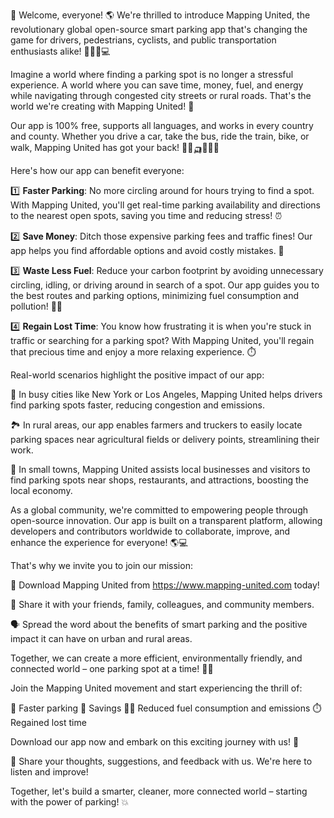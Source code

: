 🚀 Welcome, everyone! 🌎 We're thrilled to introduce Mapping United, the revolutionary global open-source smart parking app that's changing the game for drivers, pedestrians, cyclists, and public transportation enthusiasts alike! 🚌🏃‍♂️💻

Imagine a world where finding a parking spot is no longer a stressful experience. A world where you can save time, money, fuel, and energy while navigating through congested city streets or rural roads. That's the world we're creating with Mapping United! 🌟

Our app is 100% free, supports all languages, and works in every country and county. Whether you drive a car, take the bus, ride the train, bike, or walk, Mapping United has got your back! 🚌🚂🛺️🏃‍♂️💪

Here's how our app can benefit everyone:

1️⃣ **Faster Parking**: No more circling around for hours trying to find a spot. With Mapping United, you'll get real-time parking availability and directions to the nearest open spots, saving you time and reducing stress! ⏰

2️⃣ **Save Money**: Ditch those expensive parking fees and traffic fines! Our app helps you find affordable options and avoid costly mistakes. 💸

3️⃣ **Waste Less Fuel**: Reduce your carbon footprint by avoiding unnecessary circling, idling, or driving around in search of a spot. Our app guides you to the best routes and parking options, minimizing fuel consumption and pollution! 🚗💨

4️⃣ **Regain Lost Time**: You know how frustrating it is when you're stuck in traffic or searching for a parking spot? With Mapping United, you'll regain that precious time and enjoy a more relaxing experience. ⏱️

Real-world scenarios highlight the positive impact of our app:

🌆 In busy cities like New York or Los Angeles, Mapping United helps drivers find parking spots faster, reducing congestion and emissions.

🏞️ In rural areas, our app enables farmers and truckers to easily locate parking spaces near agricultural fields or delivery points, streamlining their work.

🚌 In small towns, Mapping United assists local businesses and visitors to find parking spots near shops, restaurants, and attractions, boosting the local economy.

As a global community, we're committed to empowering people through open-source innovation. Our app is built on a transparent platform, allowing developers and contributors worldwide to collaborate, improve, and enhance the experience for everyone! 🌎💻

That's why we invite you to join our mission:

📲 Download Mapping United from https://www.mapping-united.com today!

👫 Share it with your friends, family, colleagues, and community members.

🗣️ Spread the word about the benefits of smart parking and the positive impact it can have on urban and rural areas.

Together, we can create a more efficient, environmentally friendly, and connected world – one parking spot at a time! 🌟💪

Join the Mapping United movement and start experiencing the thrill of:

🚀 Faster parking
💸 Savings
🏃‍♂️ Reduced fuel consumption and emissions
⏱️ Regained lost time

Download our app now and embark on this exciting journey with us! 🎉

👋 Share your thoughts, suggestions, and feedback with us. We're here to listen and improve!

Together, let's build a smarter, cleaner, more connected world – starting with the power of parking! 💥